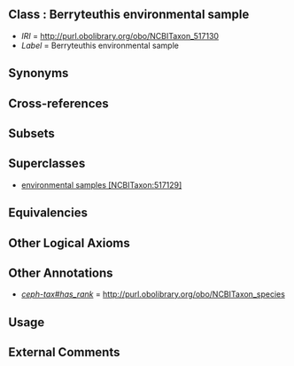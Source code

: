 
## Class : Berryteuthis environmental sample

 * *IRI* = http://purl.obolibrary.org/obo/NCBITaxon_517130
 * *Label* = Berryteuthis environmental sample

## Synonyms


## Cross-references


## Subsets


## Superclasses

 * [environmental samples [NCBITaxon:517129]](../../NCBITaxon/29/NCBITaxon_517129.md)

## Equivalencies


## Other Logical Axioms


## Other Annotations

 * *[ceph-tax#has_rank](../../ceph-tax#has/nk/ceph-tax#has_rank.md)* = http://purl.obolibrary.org/obo/NCBITaxon_species

## Usage


## External Comments

